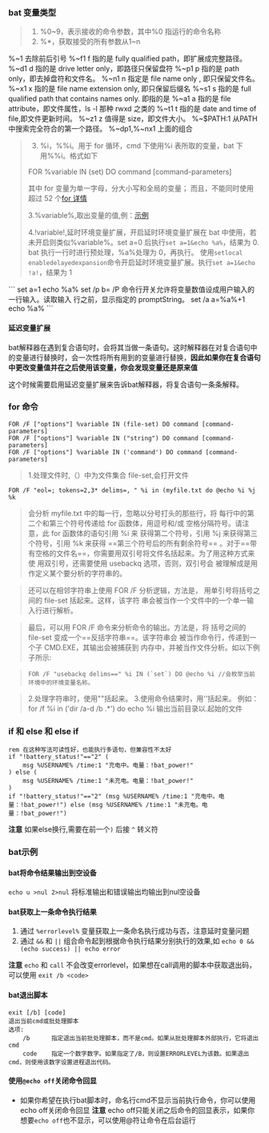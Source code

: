 ### bat 变量类型

> 1. %0~9，表示接收的命令参数，其中%0 指运行的命令名称
> 2. %*，获取接受的所有参数从1~n

%~1	去除前后引号
%~f1	f 指的是 fully qualified path，即扩展成完整路径。
%~d1	d 指的是 drive letter only，即路径只保留盘符
%~p1	p 指的是 path only，即去掉盘符和文件名。
%~n1	n 指定是 file name only , 即只保留文件名。
%~x1	x 指的是 file name extension only, 即只保留后缀名
%~s1	s 指的是 full qualified path that contains names only.
即指的是
%~a1	a 指的是 file attribute，即文件属性，ls -l 那种 rwxd 之类的
%~t1	t 指的是 date and time of file,即文件更新时间。
%~z1	z 值得是 size，即文件大小。
%~$PATH:1	从PATH中搜索完全符合的第一个路径。
%~dp1,%~nx1	上面的组合

> 3. %i，%%i。用于 for 循环，cmd 下使用%i 表所取的变量，bat 下用%%i。格式如下
>
> FOR %variable IN (set) DO command [command-parameters]
>
> 其中 for 变量为单一字母，分大小写和全局的变量；
> 而且，不能同时使用超过 52 个[for 详情](#cmd "转到for命令")
>
> 3.%variable%,取出变量的值,例：[示例](#variable3)
>
> 4.!variable!,延时环境变量扩展，开启延时环境变量扩展在 bat 中使用，若未开启则类似%variable%。set a=0 后执行`set a=1&echo %a%`，结果为 0.
> bat 执行一行时进行预处理，%a%处理为 0，再执行。
> 使用`setlocal enabledelayedexpansion`命令开启延时环境变量扩展。执行`set a=1&echo !a!`，结果为 1

<p id='variable3'></p>
```
set a=1 
echo %a%
set /p b=   
/P 命令行开关允许将变量数值设成用户输入的一行输入。读取输入
行之前，显示指定的 promptString。
set /a a=%a%+1
echo %a%
```

#### 延迟变量扩展

bat解释器在遇到复合语句时，会将其当做一条语句。这时解释器在对复合语句中的变量进行替换时，会一次性将所有用到的变量进行替换，**因此如果你在复合语句中更改变量值并在之后使用该变量，你会发现变量还是原来值**

这个时候需要启用延迟变量扩展来告诉bat解释器，将复合语句一条条解释。

### <p id="cmd">for 命令</p>

```
FOR /F ["options"] %variable IN (file-set) DO command [command-parameters]
FOR /F ["options"] %variable IN ("string") DO command [command-parameters]
FOR /F ["options"] %variable IN ('command') DO command [command-parameters]
```

> 1.处理文件时,（）中为文件集合 file-set,会打开文件

`FOR /F "eol=; tokens=2,3* delims=, " %i in (myfile.txt do @echo %i %j %k`

> 会分析 myfile.txt 中的每一行，忽略以分号打头的那些行，将
> 每行中的第二个和第三个符号传递给 for 函数体，用逗号和/或
> 空格分隔符号。请注意，此 for 函数体的语句引用 %i 来
> 获得第二个符号，引用 %j 来获得第三个符号，引用 %k
> 来获得 ==第三个符号后的所有剩余符号== 。对于==带有空格的文件名==，你需要用双引号将文件名括起来。为了用这种方式来使
> 用双引号，还需要使用 usebackq 选项，否则，双引号会
> 被理解成是用作定义某个要分析的字符串的。

> 还可以在相邻字符串上使用 FOR /F 分析逻辑，方法是，
> 用单引号将括号之间的 file-set 括起来。这样，该字符
> 串会被当作一个文件中的一个单一输入行进行解析。

> 最后，可以用 FOR /F 命令来分析命令的输出。方法是，将
> 括号之间的 file-set 变成一个==反括字符串==。该字符串会
> 被当作命令行，传递到一个子 CMD.EXE，其输出会被捕获到
> 内存中，并被当作文件分析。如以下例子所示:

> `` FOR /F "usebackq delims==" %i IN (`set`) DO @echo %i //会枚举当前环境中的环境变量名称。 ``

> 2.处理字符串时，使用""括起来。 3.使用命令结果时，用''括起来。
> 例如：for /f %i in ('dir /a-d /b .\*') do echo %i
> 输出当前目录以.起始的文件

### if 和 else 和 else if 

```
rem 在这种写法可读性好，也能执行多语句，但兼容性不太好
if "!battery_status!"=="2" (
	msg %USERNAME% /time:1 "充电中。电量：!bat_power!"
) else (
	msg %USERNAME% /time:1 "未充电。电量：!bat_power!"
)
if "!battery_status!"=="2" (msg %USERNAME% /time:1 "充电中。电量：!bat_power!") else (msg %USERNAME% /time:1 "未充电。电量：!bat_power!")
```
**注意** 如果else换行,需要在前一个`)` 后接 `^` 转义符

### bat示例

#### bat将命令结果输出到空设备

`echo u >nul 2>nul`
将标准输出和错误输出均输出到nul空设备

#### bat获取上一条命令执行结果

1. 通过 `%errorlevel%` 变量获取上一条命名执行成功与否，注意延时变量问题
2. 通过 `&&` 和 `||` 组合命令起到根据命令执行结果分别执行的效果,如 `echo 0 && (echo success) || echo error`

**注意** `echo` 和 `call` 不会改变errorlevel，如果想在call调用的脚本中获取退出码，可以使用 `exit /b <code>` 

#### bat退出脚本

```
exit [/b] [code]
退出当前cmd或批处理脚本
选项:
	/b 		指定退出当前批处理脚本，而不是cmd。如果从批处理脚本外部执行，它将退出cmd
	code 	指定一个数字数字。如果指定了/B，则设置ERRORLEVEL为该数。如果退出cmd，则使用该数字设置进程退出代码。
```

#### 使用`@echo off`关闭命令回显

- 如果你希望在执行bat脚本时，命名行cmd不显示当前执行命令，你可以使用echo off关闭命令回显
**注意** echo off只能关闭之后命令的回显表示，如果你想要`echo off`也不显示，可以使用@符让命令在后台运行